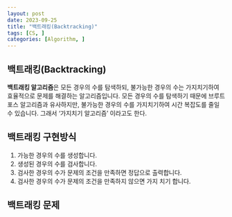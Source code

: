 ```yaml
---
layout: post
date: 2023-09-25
title: "백트래킹(Backtracking)"
tags: [CS, ]
categories: [Algorithm, ]
---
```



## 백트래킹(Backtracking)


**백트래킹 알고리즘**은 모든 경우의 수를 탐색하되, 불가능한 경우의 수는 가지치기하여 효율적으로 문제를 해결하는 알고리즘입니다. 모든 경우의 수를 탐색하기 때문에 브루트 포스 알고리즘과 유사하지만, 불가능한 경우의 수를 가지치기하여 시간 복잡도를 줄일 수 있습니다. 그래서 ‘가지치기 알고리즘’ 이라고도 한다.



## 백트래킹 구현방식

1. 가능한 경우의 수를 생성합니다.
2. 생성된 경우의 수를 검사합니다.
3. 검사한 경우의 수가 문제의 조건을 만족하면 정답으로 출력합니다.
4. 검사한 경우의 수가 문제의 조건을 만족하지 않으면 가지 치기 합니다.


## 백트래킹 문제

